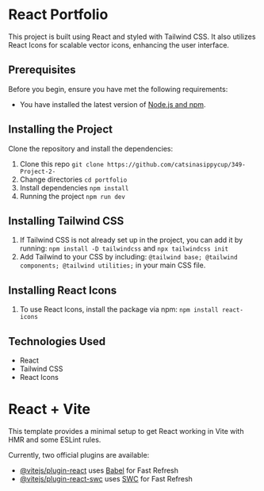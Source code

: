 # React Portfolio

This project is built using React and styled with Tailwind CSS. It also utilizes React Icons for scalable vector icons, enhancing the user interface.

## Prerequisites

Before you begin, ensure you have met the following requirements:
* You have installed the latest version of [Node.js and npm](https://nodejs.org/).

## Installing the Project

Clone the repository and install the dependencies:


1. Clone this repo `git clone https://github.com/catsinasippycup/349-Project-2-`
2. Change directories `cd portfolio`
3. Install dependencies `npm install`
4. Running the project `npm run dev`

## Installing Tailwind CSS

1. If Tailwind CSS is not already set up in the project, you can add it by running:
`npm install -D tailwindcss` and `npx tailwindcss init`
2.  Add Tailwind to your CSS by including:
``
    @tailwind base;
    @tailwind components;
    @tailwind utilities;
``
in your main CSS file.

## Installing React Icons

1. To use React Icons, install the package via npm:
`npm install react-icons`

## Technologies Used

* React
* Tailwind CSS
* React Icons

# React + Vite

This template provides a minimal setup to get React working in Vite with HMR and some ESLint rules.

Currently, two official plugins are available:

- [@vitejs/plugin-react](https://github.com/vitejs/vite-plugin-react/blob/main/packages/plugin-react/README.md) uses [Babel](https://babeljs.io/) for Fast Refresh
- [@vitejs/plugin-react-swc](https://github.com/vitejs/vite-plugin-react-swc) uses [SWC](https://swc.rs/) for Fast Refresh
